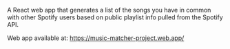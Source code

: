 A React web app that generates a list of the songs you have in common with other Spotify users based on public playlist info pulled from the Spotify API.

Web app available at: https://music-matcher-project.web.app/
